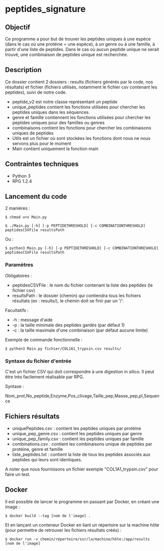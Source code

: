 # peptides_signature

## Objectif

Ce programme a pour but de trouver les peptides uniques à une espèce (dans le cas où une protéine = une espèce), à un genre ou à une famille, à partir d'une liste de peptides. Dans le cas où aucun peptide unique ne serait trouvé, une combinaison de peptides unique est recherchée. 

## Description

Ce dossier contient 2 dossiers : results (fichiers générés par le code, nos résultats) et fichier (fichiers utilisés, notamment le fichier csv contenant les peptides), suivi de notre code.

- peptide_v2 est notre classe représentant un peptide
- unique_peptides contient les fonctions utilisées pour chercher les peptides uniques dans les séquences.
- genre et famille contiennent les fonctions utilisées pour chercher les peptides uniques pour des familles ou genres
- combinaisons contient les fonctions pour chercher les combinaisons uniques de peptides
- Utils est un fichier où sont stockées les fonctions dont nous ne nous servons plus pour le moment
- Main contient uniquement la fonction main

## Contraintes techniques

- Python 3
- RPG 1.2.4

## Lancement du code

2 manières :

`
$ chmod u+x Main.py
`

`
$ ./Main.py [-h] [-p PEPTIDETHRESHOLD] [-c COMBINATIONTHRESHOLD] peptidesCSVFile resultsPath
`

Ou :

`
$ python3 Main.py [-h] [-p PEPTIDETHRESHOLD] [-c COMBINATIONTHRESHOLD] peptidesCSVFile resultsPath
`
### Paramètres

Obligatoires :
-  peptidesCSVFile : le nom du fichier contenant la liste des peptides (le fichier csv)
- resultsPath : le dossier (chemin) qui contiendra tous les fichiers résultats (ex : results/), le chemin doit se finir par un '/'.

Facultatifs :
- -h : message d'aide
- -p : la taille minimale des peptides gardés (par défaut 1)
- -c : la taille maximale d'une combinaison (par défaut aucune limite)


Exemple de commande fonctionnelle :

`
$ python3 Main.py fichier/COL1A1_trypsin.csv results/
`

### Syntaxe du fichier d'entrée

C'est un fichier CSV qui doit correspondre à une digestion in silico. Il peut être très facilement réalisable par RPG.

Syntaxe :

Nom_prot,No_peptide,Enzyme,Pos_clivage,Taille_pep,Masse_pep,pI,Sequence

## Fichiers résultats

- uniquePeptides.csv : contient les peptides uniques par protéine
- unique_pep_genre.csv : contient les peptides uniques par genre
- unique_pep_family.csv : contient les peptides uniques par famille
- combinations.csv : contient les combinaisons unique de peptides par protéine, genre et famille
- liste_peptides.txt : contient la liste de tous les peptides associés aux peptides qui leurs sont identiques.  

A noter que nous fournissons un fichier exemple "COL1A1_trypsin.csv" pour faire un test.

## Docker

Il est possible de lancer le programme en passant par Docker, en créant une image :

`
$ docker build --tag [nom de l'image] .
`

Et en lançant un conteneur Docker en liant un répertoire sur la machine hôte (pour permettre de retrouver les fichiers résultats créés) :

`
$ docker run -v chemin/répertoire/sur/la/machine/hôte:/app/results [nom de l'image]
`